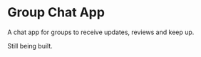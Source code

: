 # Group Chat App

A chat app for groups to receive updates, reviews and keep up.

Still being built.
